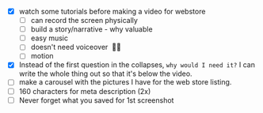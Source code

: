 - [x] watch some tutorials before making a video for webstore
	- [ ] can record the screen physically
	- [ ] build a story/narrative - why valuable
	- [ ] easy music
	- [ ] doesn't need voiceover  🤯😱
	- [ ] motion
- [x] Instead of the first question in the collapses, `why would I need it?` I can write the whole thing out so that it's below the video.
- [ ] make a carousel with the pictures I have for the web store listing.
- [ ] 160 characters for meta description (2x)
- [ ] Never forget what you saved for 1st screenshot